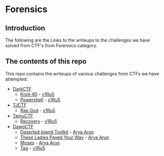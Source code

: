 # Forensics

## Introduction

The following are the Links to the writeups to the challenges we have solved from CTF's from Forensics category.

## The contents of this repo 

This repo contains the writeups of varoius challenges from CTFs we have attempted.

- [DarkCTF](https://ctftime.org/event/1118)
    - [Knot-65](../DarkCTF/Knot-65/Knot) - [v1Ru5](https://twitter.com/SrideviKrishn16)
    - [Powershell](../DarkCTF/Powershell/Powershell) - [v1Ru5](https://twitter.com/SrideviKrishn16)
- [TJCTF](https://ctftime.org/event/928)
    - [Rap God](../TJCTF/RAP/Rap) - [v1Ru5](https://twitter.com/SrideviKrishn16)
- [TamuCTF](https://ctftime.org/event/1320)
    - [Recovery](../TamuCTF/Recovery/Recovery) - [v1Ru5](https://twitter.com/SrideviKrishn16)
- [DawgCTF](https://ctftime.org/event/1319)
    - [Deserted Island Toolkit](../DawgCTF/Deserted-island) - [Arya Arun](https://twitter.com/aryaarun_)
    - [These Ladies Paved Your Way](../DawgCTF/these-ladies) - [Arya Arun](https://twitter.com/aryaarun_)
    - [Moses](../DawgCTF/moses) - [Arya Arun](https://twitter.com/aryaarun_)
    - [Tag](../DawgCTF/Tag/tag) - [v1Ru5](https://twitter.com/SrideviKrishn16)
    








